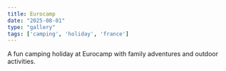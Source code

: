 ```yaml
---
title: Eurocamp
date: "2025-08-01"
type: "gallery"
tags: ['camping', 'holiday', 'france']
---
```


A fun camping holiday at Eurocamp with family adventures and outdoor activities.